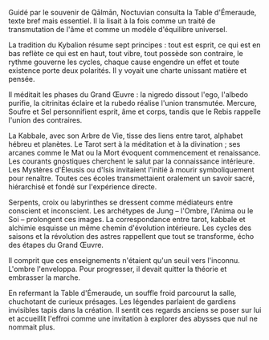 Guidé par le souvenir de Qālmān, Noctuvian consulta la Table d'Émeraude, texte bref mais essentiel. Il la lisait à la fois comme un traité de transmutation de l'âme et comme un modèle d'équilibre universel.

La tradition du Kybalion résume sept principes : tout est esprit, ce qui est en bas reflète ce qui est en haut, tout vibre, tout possède son contraire, le rythme gouverne les cycles, chaque cause engendre un effet et toute existence porte deux polarités. Il y voyait une charte unissant matière et pensée.

Il méditait les phases du Grand Œuvre : la nigredo dissout l'ego, l'albedo purifie, la citrinitas éclaire et la rubedo réalise l'union transmutée. Mercure, Soufre et Sel personnifient esprit, âme et corps, tandis que le Rebis rappelle l'union des contraires.

La Kabbale, avec son Arbre de Vie, tisse des liens entre tarot, alphabet hébreu et planètes. Le Tarot sert à la méditation et à la divination ; ses arcanes comme le Mat ou la Mort évoquent commencement et renaissance. Les courants gnostiques cherchent le salut par la connaissance intérieure. Les Mystères d'Éleusis ou d'Isis invitaient l'initié à mourir symboliquement pour renaître. Toutes ces écoles transmettaient oralement un savoir sacré, hiérarchisé et fondé sur l'expérience directe.

Serpents, croix ou labyrinthes se dressent comme médiateurs entre conscient et inconscient. Les archétypes de Jung – l'Ombre, l'Anima ou le Soi – prolongent ces images. La correspondance entre tarot, kabbale et alchimie esquisse un même chemin d'évolution intérieure. Les cycles des saisons et la révolution des astres rappellent que tout se transforme, écho des étapes du Grand Œuvre.

Il comprit que ces enseignements n'étaient qu'un seuil vers l'inconnu. L'ombre l'enveloppa. Pour progresser, il devait quitter la théorie et embrasser la marche.

En refermant la Table d'Émeraude, un souffle froid parcourut la salle, chuchotant de curieux présages. Les légendes parlaient de gardiens invisibles tapis dans la création. Il sentit ces regards anciens se poser sur lui et accueillit l'effroi comme une invitation à explorer des abysses que nul ne nommait plus.
